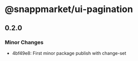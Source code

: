 # @snappmarket/ui-pagination

## 0.2.0
### Minor Changes

- 4bf49e8: First minor package publish with change-set
